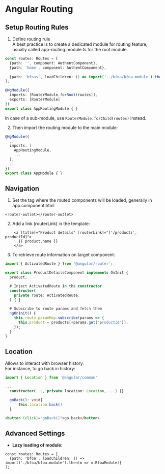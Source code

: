 
# Angular Routing

## Setup Routing Rules
1. Define routing rule  
A best practice is to create a dedicated module for routing feature, usually called app-routing.module.ts for the root module.

```Typescript
const routes: Routes = [
  {path: '', component: AuthentComponent},
  {path: 'home', component: AuthentComponent},
  
  {path: 'bfoas', loadChildren: () => import('../bfoa/bfoa.module').then(m => m.BfoaModule)}
];

@NgModule({
  imports: [RouterModule.forRoot(routes)],
  exports: [RouterModule]
})
export class AppRoutingModule { }
```

In case of a sub-module, use `RouterModule.forChild(routes)` instead.

2. Then import the routing module to the main module:
```Typescript
@NgModule({
  ...
  imports: [
    AppRoutingModule,
    ...
  ],
  ...
})
export class AppModule { }
```

## Navigation

1. Set the tag where the routed components will be loaded, generally in app.component.html
```
<router-outlet></router-outlet>
```

2. Add a link (routerLink) in the template:  
```
    <a [title]="Product details" [routerLink]="['/products', productId]">
      {{ product.name }}
    </a>
```

3. To retrieve route information on target component:  
```Typescript
import { ActivatedRoute } from '@angular/router';

export class ProductDetailsComponent implements OnInit {
  product;

  # Inject ActivatedRoute in the constructor
  constructor(
    private route: ActivatedRoute,
  ) { }

  # Subscribe to route params and fetch them
  ngOnInit() {
    this.route.paramMap.subscribe(params => {
      this.product = products[+params.get('productId')];
    });
  }
}
```

## Location
Allows to interact with browser history.  
For instance, to go back in history:
```Typescript
import { Location } from '@angular/common'

...
  constructor(..., private location: Location, ...) {}

  goBack(): void{
      this.location.back()
  }
```

```HTML
<button (click)="goBack()">go back</button>
```

## Advanced Settings

* **Lazy loading of module**:  
```
const routes: Routes = [
  {path: 'bfoa', loadChildren: () => import('./bfoa/bfoa.module').then(m => m.BfoaModule)}
];
```
